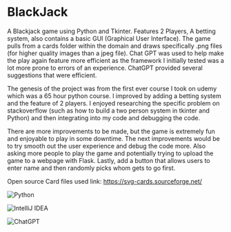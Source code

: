 # BlackJack
A Blackjack game using Python and Tkinter. Features 2 Players, A betting system, also contains a basic GUI (Graphical User Interface). The game pulls from a cards folder within the domain and draws specifically .png files (for higher quality images than a jpeg file).  Chat GPT was used to help make the play again feature more efficient as the framework I initially tested was a lot more prone to errors of an experience. ChatGPT provided several suggestions that were efficient.

The genesis of the project was from the first ever course I took on udemy which was a 65 hour python course. I improved by adding a betting system and the feature of 2 players. I enjoyed researching the specific problem on stackoverflow (such as how to build a two person system in tkinter and Python) and then integrating into my code and debugging the code. 

There are more improvements to be made, but the game is extremely fun and enjoyable to play in some downtime. The next improvements would be to try smooth out the user experience and debug the code more. Also asking more people to play the game and potentially trying to upload the game to a webpage with Flask. Lastly, add a button that allows users to enter name and then randomly picks whom gets to go first. 


Open source Card files used link:
https://svg-cards.sourceforge.net/ 


![Python](https://img.shields.io/badge/python-3670A0?style=for-the-badge&logo=python&logoColor=ffdd54)


![IntelliJ IDEA](https://img.shields.io/badge/IntelliJIDEA-000000.svg?style=for-the-badge&logo=intellij-idea&logoColor=white)


![ChatGPT](https://img.shields.io/badge/chatGPT-74aa9c?style=for-the-badge&logo=openai&logoColor=white)
